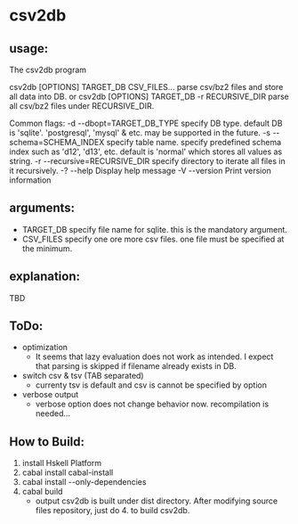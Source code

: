 csv2db
=====

usage:
-----
The csv2db program

csv2db [OPTIONS] TARGET_DB CSV_FILES...
  parse csv/bz2 files and store all data into DB.
or
csv2db [OPTIONS] TARGET_DB -r RECURSIVE_DIR
  parse all csv/bz2 files under RECURSIVE_DIR.

Common flags:
  -d --dbopt=TARGET_DB_TYPE     specify DB type. default DB is 'sqlite'.
                                'postgresql', 'mysql' & etc. may be supported
                                in the future.
  -s --schema=SCHEMA_INDEX      specify table name. specify predefined schema
                                index such as 'd12', 'd13', etc. default is
                                'normal' which stores all values as string.
  -r --recursive=RECURSIVE_DIR  specify directory to iterate all files in it
                                recursively.
  -? --help                     Display help message
  -V --version                  Print version information


arguments:
-----
* TARGET_DB
	specify file name for sqlite. this is the mandatory argument.
* CSV_FILES
	specify one ore more csv files.
	one file must be specified at the minimum.
	

explanation:
-----
TBD


ToDo:
----
* optimization
  - It seems that lazy evaluation does not work as intended.
    I expect that parsing is skipped if filename already exists in DB.
* switch csv & tsv (TAB separated)  
  - currenty tsv is default and csv is cannot be specified by option
* verbose output
  - verbose option does not change behavior now. recompilation is needed...


How to Build:
-----
1. install Hskell Platform
2. cabal install cabal-install
3. cabal install --only-dependencies
4. cabal build
   * output
       csv2db is built under dist directory.
       After modifying source files repository, just do 4. to build csv2db.
